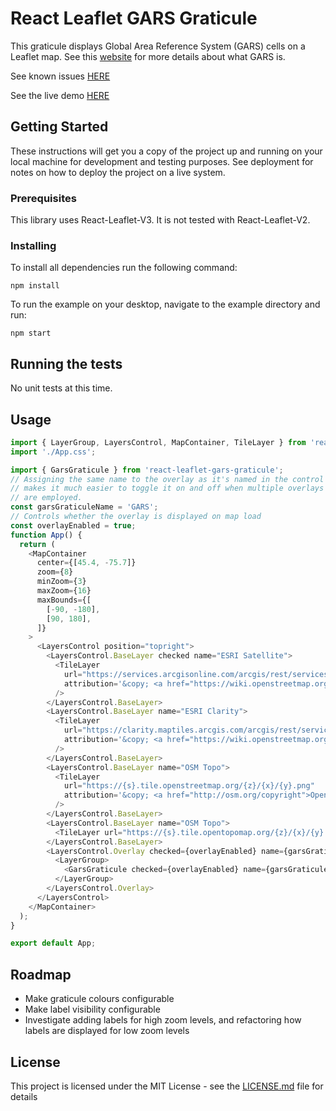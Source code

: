 # React Leaflet GARS Graticule

This graticule displays Global Area Reference System (GARS) cells on a Leaflet map. See this [website](https://en.wikipedia.org/wiki/Global_Area_Reference_System) for more details about what GARS is.

See known issues [HERE](https://github.com/dnlbaldwin/React-Leaflet-GARS-Graticule/issues)

See the live demo [HERE](https://dnlbaldwin.github.io/React-Leaflet-GARS-Graticule/)

## Getting Started

These instructions will get you a copy of the project up and running on your local machine for development and testing purposes. See deployment for notes on how to deploy the project on a live system.

### Prerequisites

This library uses React-Leaflet-V3. It is not tested with React-Leaflet-V2.

### Installing

To install all dependencies run the following command:

```
npm install
```

To run the example on your desktop, navigate to the example directory and run:

```
npm start
```

## Running the tests

No unit tests at this time.

## Usage

```js
import { LayerGroup, LayersControl, MapContainer, TileLayer } from 'react-leaflet';
import './App.css';

import { GarsGraticule } from 'react-leaflet-gars-graticule';
// Assigning the same name to the overlay as it's named in the control box
// makes it much easier to toggle it on and off when multiple overlays
// are employed.
const garsGraticuleName = 'GARS';
// Controls whether the overlay is displayed on map load
const overlayEnabled = true;
function App() {
  return (
    <MapContainer
      center={[45.4, -75.7]}
      zoom={8}
      minZoom={3}
      maxZoom={16}
      maxBounds={[
        [-90, -180],
        [90, 180],
      ]}
    >
      <LayersControl position="topright">
        <LayersControl.BaseLayer checked name="ESRI Satellite">
          <TileLayer
            url="https://services.arcgisonline.com/arcgis/rest/services/World_Imagery/MapServer/tile/{z}/{y}/{x}"
            attribution='&copy; <a href="https://wiki.openstreetmap.org/wiki/Esri"></a> contributors'
          />
        </LayersControl.BaseLayer>
        <LayersControl.BaseLayer name="ESRI Clarity">
          <TileLayer
            url="https://clarity.maptiles.arcgis.com/arcgis/rest/services/World_Imagery/MapServer/tile/{z}/{y}/{x}"
            attribution='&copy; <a href="https://wiki.openstreetmap.org/wiki/Esri"></a> contributors'
          />
        </LayersControl.BaseLayer>
        <LayersControl.BaseLayer name="OSM Topo">
          <TileLayer
            url="https://{s}.tile.openstreetmap.org/{z}/{x}/{y}.png"
            attribution='&copy; <a href="http://osm.org/copyright">OpenStreetMap</a> contributors'
          />
        </LayersControl.BaseLayer>
        <LayersControl.BaseLayer name="OSM Topo">
          <TileLayer url="https://{s}.tile.opentopomap.org/{z}/{x}/{y}.png" attribution="OSM" />
        </LayersControl.BaseLayer>
        <LayersControl.Overlay checked={overlayEnabled} name={garsGraticuleName}>
          <LayerGroup>
            <GarsGraticule checked={overlayEnabled} name={garsGraticuleName} />
          </LayerGroup>
        </LayersControl.Overlay>
      </LayersControl>
    </MapContainer>
  );
}

export default App;
```

## Roadmap

- Make graticule colours configurable
- Make label visibility configurable
- Investigate adding labels for high zoom levels, and refactoring how labels are displayed for low zoom levels

## License

This project is licensed under the MIT License - see the [LICENSE.md](LICENSE) file for details
